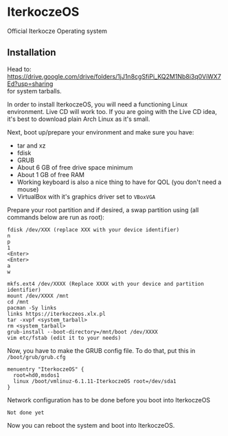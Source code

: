 # IterkoczeOS
Official Iterkocze Operating system

## Installation
Head to: https://drive.google.com/drive/folders/1jJ1n8cgSfiPi_KQ2M1Nb8i3q0ViWX7Ed?usp=sharing <br>
for system tarballs.

In order to install IterkoczeOS, you will need a functioning Linux environment. 
Live CD will work too. If you are going with the Live CD idea, it's best to download plain Arch Linux as it's small.

Next, boot up/prepare your environment and make sure you have:
- tar and xz
- fdisk
- GRUB
- About 6 GB of free drive space minimum
- About 1 GB of free RAM
- Working keyboard is also a nice thing to have for QOL (you don't need a mouse)
- VirtualBox with it's graphics driver set to `VBoxVGA`

Prepare your root partition and if desired, a swap partition using (all commands below are run as root):
```
fdisk /dev/XXX (replace XXX with your device identifier)
n
p
1
<Enter>
<Enter>
a
w

mkfs.ext4 /dev/XXXX (Replace XXXX with your device and partition identifier)
mount /dev/XXXX /mnt
cd /mnt
pacman -Sy links
links https://iterkoczeos.xlx.pl
tar -xvpf <system_tarball>
rm <system_tarball>
grub-install --boot-directory=/mnt/boot /dev/XXXX
vim etc/fstab (edit it to your needs)
```

Now, you have to make the GRUB config file. To do that, put this in `/boot/grub/grub.cfg`
```
menuentry "IterkoczeOS" {
  root=hd0,msdos1
  linux /boot/vmlinuz-6.1.11-IterkoczeOS root=/dev/sda1
}
```

Network configuration has to be done before you boot into IterkoczeOS
```
Not done yet
```

Now you can reboot the system and boot into IterkoczeOS.
